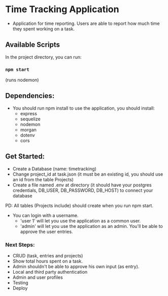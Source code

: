 # Time Tracking Application

- Application for time reporting. Users are able to report how much time they spent working on a task.

## Available Scripts

In the project directory, you can run:

### `npm start`

(runs nodemon)

## Dependencies:

- You should run npm install to use the application, you should install:
  - express
  - sequelize
  - nodemon
  - morgan
  - dotenv
  - cors

## Get Started:

- Create a Database (name: timetracking)
- Change project_id at task.json (it must be an existing id, you should use an id from the table Projects)
- Create a file named .env at directory (it should have your postgres credentials, DB_USER, DB_PASSWORD, DB_HOST) to connect your database

PD: All tables (Projects include) should create when you run npm start.


- You can login with a username. 
  - 'user 1' will let you use the application as a common user. 
  - 'admin' will let you use the application as an admin. You'll be able to approve the user entries.


### Next Steps:

- CRUD (task, entries and projects)
- Show total hours spent on a task.
- Admin shouldn't be able to approve his own input (as entry).
- Local and third party authentication
- Admin and user profiles
- Testing
- Deploy

